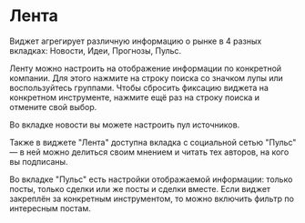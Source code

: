 # Лента 
Виджет агрегирует различную информацию о рынке в 4 разных вкладках: Новости, Идеи, Прогнозы, Пульс. 

Ленту можно настроить на отображение информации по конкретной компании. Для этого нажмите на строку поиска со значком лупы или воспользуйтесь группами. Чтобы сбросить фиксацию виджета на конкретном инструменте, нажмите ещё раз на строку поиска и отмените свой выбор. 

Во вкладке новости вы можете настроить пул источников. 

Также в виджете "Лента" доступна вкладка с социальной сетью "Пульс" — в ней можно делиться своим мнением и читать тех авторов, на кого вы подписаны. 

Во вкладке "Пульс" есть настройки отображаемой информации: только посты, только сделки или же посты и сделки вместе. Если виджет закреплён за конкретным инструментом, то можно включить фильтр по интересным постам. 
 
